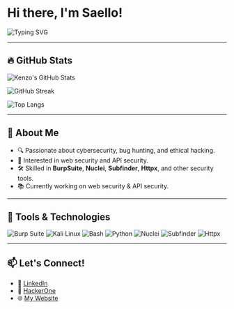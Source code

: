 # Hi there, I'm Saello!

![Typing SVG](https://readme-typing-svg.herokuapp.com?color=%2336BCF7&lines=Human;Bug+Bounty+Hunter;Cybersecurity+Enthusiast)

---

## 🔥 GitHub Stats

![Kenzo's GitHub Stats](https://github-readme-stats.vercel.app/api?username=IamKuro&show_icons=true&theme=radical)

![GitHub Streak](https://github-readme-streak-stats.herokuapp.com/?user=IamKuro&theme=radical)

![Top Langs](https://github-readme-stats.vercel.app/api/top-langs/?username=IamKuro&layout=compact&theme=radical)

---

## 🚀 About Me
- 🔍 Passionate about cybersecurity, bug hunting, and ethical hacking.
- 🎯 Interested in web security and API security.
- 🛠️ Skilled in **BurpSuite**, **Nuclei**, **Subfinder**, **Httpx**, and other security tools.
- 📚 Currently working on web security & API security.

---

## 🧰 Tools & Technologies

![Burp Suite](https://img.shields.io/badge/Burp%20Suite-FF6F00?style=flat-square&logo=burp-suite&logoColor=white) ![Kali Linux](https://img.shields.io/badge/Kali%20Linux-557C94?style=flat-square&logo=kalilinux&logoColor=white) ![Bash](https://img.shields.io/badge/Bash-4EAA25?style=flat-square&logo=gnu-bash&logoColor=white) ![Python](https://img.shields.io/badge/Python-3776AB?style=flat-square&logo=python&logoColor=white) ![Nuclei](https://img.shields.io/badge/Nuclei-8A2BE2?style=flat-square&logo=nuclei&logoColor=white) ![Subfinder](https://img.shields.io/badge/Subfinder-8A2BE2?style=flat-square) ![Httpx](https://img.shields.io/badge/Httpx-8A2BE2?style=flat-square) 

---

## 📫 Let's Connect!
- 💼 [LinkedIn](https://www.linkedin.com/in/saellopld)
- 🐞 [HackerOne](https://hackerone.com/kenzoaja)
- 🌐 [My Website](http://saello.my.id)

